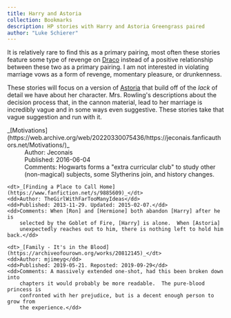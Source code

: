 ```yaml
---
title: Harry and Astoria
collection: Bookmarks
description: HP stories with Harry and Astoria Greengrass paired
author: "Luke Schierer"
---
```


It is relatively rare to find this as a primary pairing, most often these
stories feature some type of revenge on [Draco]
instead of a positive relationship between these two as a primary pairing.  I
am not interested in violating marriage vows as a form of revenge, momentary
pleasure, or drunkenness.  

These stories will focus on a version of [Astoria]
that build off of the *lack* of detail we have about her character.  Mrs.
Rowling's descriptions about the decision process that, in the cannon material,
lead to her marriage is incredibly vague and in some ways even suggestive.
These stories take that vague suggestion and run with it. 

<dl>
    <dt>_[Motivations](https://web.archive.org/web/20220330075436/https://jeconais.fanficauthors.net/Motivations/)_</dt>
    <dd>Author: Jeconais</dd>
    <dd>Published: 2016-06-04</dd>
    <dd>Comments: Hogwarts forms a "extra curricular club" to study other
        (non-magical) subjects, some Slytherins join, and history changes.</dd>

    <dt>_[Finding a Place to Call Home](https://www.fanfiction.net/s/9885609)_</dt>
    <dd>Author: TheGirlWithFarTooManyIdeas</dd>
    <dd>Published: 2013-11-29. Updated: 2015-02-07.</dd>
    <dd>Comments: When [Ron] and [Hermione] both abandon [Harry] after he is
        selected by the Goblet of Fire, [Harry] is alone.  When [Astoria]
        unexpectedly reaches out to him, there is nothing left to hold him back.</dd>

    <dt>_[Family - It's in the Blood](https://archiveofourown.org/works/20812145)_</dt>
    <dd>Author: mjimeyg</dd>
    <dd>Published: 2019-05-21. Reposted: 2019-09-29</dd>
    <dd>Comments: A massively extended one-shot, had this been broken down into
        chapters it would probably be more readable.  The pure-blood princess is
        confronted with her prejudice, but is a decent enough person to grow from
        the experience.</dd>
</dl>

[Draco]: </harrypedia/people/malfoy/draco_lucius>

[Astoria]: </harrypedia/people/greengrass/astoria>

[Ron]: </harrypedia/people/weasley/ronald_bilius>

[Hermione]: </harrypedia/people/granger/hermione_jean>

[Harry]: </harrypedia/people/potter/harry_james>
